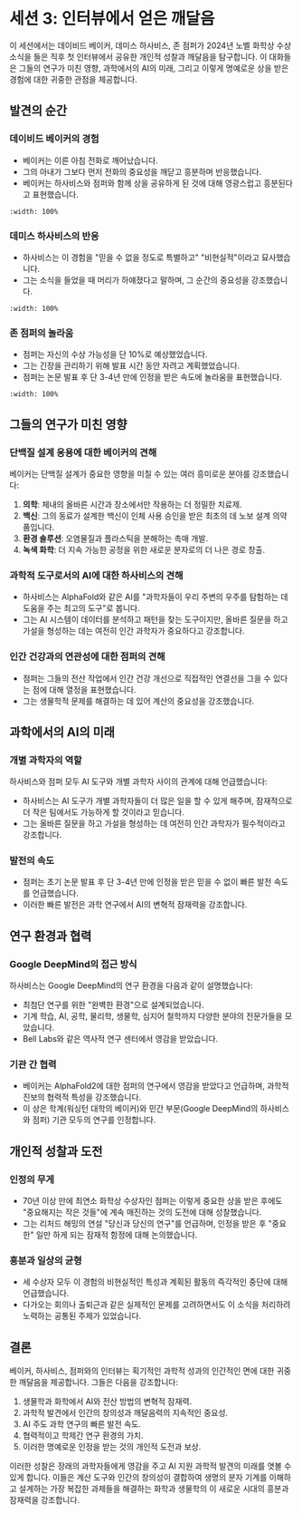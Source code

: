 # 세션 3: 인터뷰에서 얻은 깨달음

이 세션에서는 데이비드 베이커, 데미스 하사비스, 존 점퍼가 2024년 노벨 화학상 수상 소식을 들은 직후 첫 인터뷰에서 공유한 개인적 성찰과 깨달음을 탐구합니다. 이 대화들은 그들의 연구가 미친 영향, 과학에서의 AI의 미래, 그리고 이렇게 명예로운 상을 받은 경험에 대한 귀중한 관점을 제공합니다.

## 발견의 순간

### 데이비드 베이커의 경험

- 베이커는 이른 아침 전화로 깨어났습니다.
- 그의 아내가 그보다 먼저 전화의 중요성을 깨닫고 흥분하며 반응했습니다.
- 베이커는 하사비스와 점퍼와 함께 상을 공유하게 된 것에 대해 영광스럽고 흥분된다고 표현했습니다.

```{youtube} qSoQMn4rEwY
:width: 100%
```

### 데미스 하사비스의 반응

- 하사비스는 이 경험을 "믿을 수 없을 정도로 특별하고" "비현실적"이라고 묘사했습니다.
- 그는 소식을 들었을 때 머리가 하얘졌다고 말하며, 그 순간의 중요성을 강조했습니다.

```{youtube} 6Lm3_0JDn2U
:width: 100%
```

### 존 점퍼의 놀라움

- 점퍼는 자신의 수상 가능성을 단 10%로 예상했었습니다.
- 그는 긴장을 관리하기 위해 발표 시간 동안 자려고 계획했었습니다.
- 점퍼는 논문 발표 후 단 3-4년 만에 인정을 받은 속도에 놀라움을 표현했습니다.

```{youtube} Rs8ofPvdwB4
:width: 100%
```

## 그들의 연구가 미친 영향

### 단백질 설계 응용에 대한 베이커의 견해

베이커는 단백질 설계가 중요한 영향을 미칠 수 있는 여러 흥미로운 분야를 강조했습니다:

1. **의학**: 체내의 올바른 시간과 장소에서만 작용하는 더 정밀한 치료제.
2. **백신**: 그의 동료가 설계한 백신이 인체 사용 승인을 받은 최초의 데 노보 설계 의약품입니다.
3. **환경 솔루션**: 오염물질과 플라스틱을 분해하는 촉매 개발.
4. **녹색 화학**: 더 지속 가능한 공정을 위한 새로운 분자로의 더 나은 경로 창출.

### 과학적 도구로서의 AI에 대한 하사비스의 견해

- 하사비스는 AlphaFold와 같은 AI를 "과학자들이 우리 주변의 우주를 탐험하는 데 도움을 주는 최고의 도구"로 봅니다.
- 그는 AI 시스템이 데이터를 분석하고 패턴을 찾는 도구이지만, 올바른 질문을 하고 가설을 형성하는 데는 여전히 인간 과학자가 중요하다고 강조합니다.

### 인간 건강과의 연관성에 대한 점퍼의 견해

- 점퍼는 그들의 전산 작업에서 인간 건강 개선으로 직접적인 연결선을 그을 수 있다는 점에 대해 열정을 표현했습니다.
- 그는 생물학적 문제를 해결하는 데 있어 계산의 중요성을 강조했습니다.

## 과학에서의 AI의 미래

### 개별 과학자의 역할

하사비스와 점퍼 모두 AI 도구와 개별 과학자 사이의 관계에 대해 언급했습니다:

- 하사비스는 AI 도구가 개별 과학자들이 더 많은 일을 할 수 있게 해주며, 잠재적으로 더 작은 팀에서도 가능하게 할 것이라고 믿습니다.
- 그는 올바른 질문을 하고 가설을 형성하는 데 여전히 인간 과학자가 필수적이라고 강조합니다.

### 발전의 속도

- 점퍼는 초기 논문 발표 후 단 3-4년 만에 인정을 받은 믿을 수 없이 빠른 발전 속도를 언급했습니다.
- 이러한 빠른 발전은 과학 연구에서 AI의 변혁적 잠재력을 강조합니다.

## 연구 환경과 협력

### Google DeepMind의 접근 방식

하사비스는 Google DeepMind의 연구 환경을 다음과 같이 설명했습니다:

- 최첨단 연구를 위한 "완벽한 환경"으로 설계되었습니다.
- 기계 학습, AI, 공학, 물리학, 생물학, 심지어 철학까지 다양한 분야의 전문가들을 모았습니다.
- Bell Labs와 같은 역사적 연구 센터에서 영감을 받았습니다.

### 기관 간 협력

- 베이커는 AlphaFold2에 대한 점퍼의 연구에서 영감을 받았다고 언급하며, 과학적 진보의 협력적 특성을 강조했습니다.
- 이 상은 학계(워싱턴 대학의 베이커)와 민간 부문(Google DeepMind의 하사비스와 점퍼) 기관 모두의 연구를 인정합니다.

## 개인적 성찰과 도전

### 인정의 무게

- 70년 이상 만에 최연소 화학상 수상자인 점퍼는 이렇게 중요한 상을 받은 후에도 "중요해지는 작은 것들"에 계속 매진하는 것의 도전에 대해 성찰했습니다.
- 그는 리처드 해밍의 연설 "당신과 당신의 연구"를 언급하며, 인정을 받은 후 "중요한" 일만 하게 되는 잠재적 함정에 대해 논의했습니다.

### 흥분과 일상의 균형

- 세 수상자 모두 이 경험의 비현실적인 특성과 계획된 활동의 즉각적인 중단에 대해 언급했습니다.
- 다가오는 회의나 출퇴근과 같은 실제적인 문제를 고려하면서도 이 소식을 처리하려 노력하는 공통된 주제가 있었습니다.

## 결론

베이커, 하사비스, 점퍼와의 인터뷰는 획기적인 과학적 성과의 인간적인 면에 대한 귀중한 깨달음을 제공합니다. 그들은 다음을 강조합니다:

1. 생물학과 화학에서 AI와 전산 방법의 변혁적 잠재력.
2. 과학적 발견에서 인간의 창의성과 깨달음력의 지속적인 중요성.
3. AI 주도 과학 연구의 빠른 발전 속도.
4. 협력적이고 학제간 연구 환경의 가치.
5. 이러한 명예로운 인정을 받는 것의 개인적 도전과 보상.

이러한 성찰은 장래의 과학자들에게 영감을 주고 AI 지원 과학적 발견의 미래를 엿볼 수 있게 합니다. 이들은 계산 도구와 인간의 창의성이 결합하여 생명의 분자 기계를 이해하고 설계하는 가장 복잡한 과제들을 해결하는 화학과 생물학의 이 새로운 시대의 흥분과 잠재력을 강조합니다.
